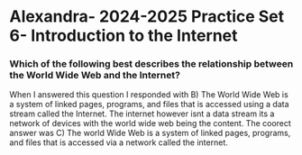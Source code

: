 # Alexandra- 2024-2025 Practice Set 6- Introduction to the Internet
### Which of the following best describes the relationship between the World Wide Web and the Internet?
When I answered this question I responded with B) The World Wide Web is a system of linked pages, programs, and files that is accessed using a data stream called the Internet. The internet however isnt a data stream its a network of devices with the world wide web being the content. The coorect answer was C) The world Wide Web is a system of linked pages, programs, and files that is accessed via a network called the internet. 

